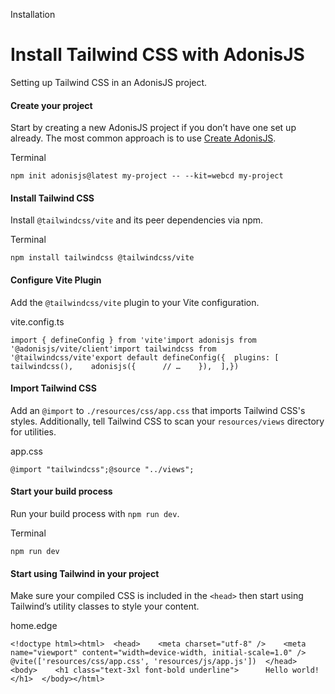 Installation

# Install Tailwind CSS with AdonisJS

Setting up Tailwind CSS in an AdonisJS project.

#### Create your project

Start by creating a new AdonisJS project if you don’t have one set up already. The most common approach is to use [Create AdonisJS](https://docs.adonisjs.com/guides/getting-started/installation).

Terminal

```
npm init adonisjs@latest my-project -- --kit=webcd my-project
```

#### Install Tailwind CSS

Install `@tailwindcss/vite` and its peer dependencies via npm.

Terminal

```
npm install tailwindcss @tailwindcss/vite
```

#### Configure Vite Plugin

Add the `@tailwindcss/vite` plugin to your Vite configuration.

vite.config.ts

```
import { defineConfig } from 'vite'import adonisjs from '@adonisjs/vite/client'import tailwindcss from '@tailwindcss/vite'export default defineConfig({  plugins: [    tailwindcss(),    adonisjs({      // …    }),  ],})
```

#### Import Tailwind CSS

Add an `@import` to `./resources/css/app.css` that imports Tailwind CSS's styles. Additionally, tell Tailwind CSS to scan your `resources/views` directory for utilities.

app.css

```
@import "tailwindcss";@source "../views";
```

#### Start your build process

Run your build process with `npm run dev`.

Terminal

```
npm run dev
```

#### Start using Tailwind in your project

Make sure your compiled CSS is included in the `<head>` then start using Tailwind’s utility classes to style your content.

home.edge

```
<!doctype html><html>  <head>    <meta charset="utf-8" />    <meta name="viewport" content="width=device-width, initial-scale=1.0" />    @vite(['resources/css/app.css', 'resources/js/app.js'])  </head>  <body>    <h1 class="text-3xl font-bold underline">      Hello world!    </h1>  </body></html>
```
